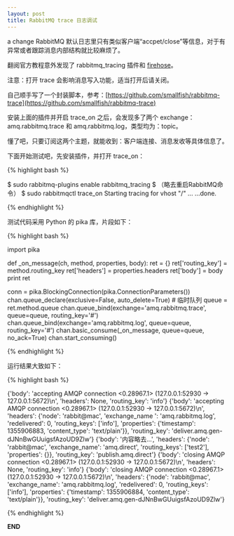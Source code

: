 ```yaml
---
layout: post
title: RabbitMQ trace 日志调试
---
```

a change 
RabbitMQ 默认日志里只有类似客户端“accpet/close”等信息，对于有异常或者跟踪消息内部结构就比较麻烦了。

翻阅官方教程意外发现了 rabbitmq_tracing 插件和 [firehose](http://www.rabbitmq.com/firehose.html)。

注意：打开 trace 会影响消息写入功能，适当打开后请关闭。

自己顺手写了一个封装脚本，参考：[https://github.com/smallfish/rabbitmq-trace](https://github.com/smallfish/rabbitmq-trace)

安装上面的插件并开启 trace_on 之后，会发现多了两个 exchange：amq.rabbitmq.trace 和 amq.rabbitmq.log，类型均为：topic。

懂了吧，只要订阅这两个主题，就能收到：客户端连接、消息发收等具体信息了。

下面开始测试吧，先安装插件，并打开 trace_on：

{% highlight bash %}

$ sudo rabbitmq-plugins enable rabbitmq_tracing
$ （略去重启RabbitMQ命令）
$ sudo rabbitmqctl trace_on
Starting tracing for vhost "/" ...
...done.

{% endhighlight %}

测试代码采用 Python 的 pika 库，片段如下：

{% highlight bash %}

import pika

def _on_message(ch, method, properties, body):
    ret = {}
    ret['routing_key'] = method.routing_key
    ret['headers'] = properties.headers
    ret['body'] = body
    print ret

conn = pika.BlockingConnection(pika.ConnectionParameters())
chan.queue_declare(exclusive=False, auto_delete=True) # 临时队列
queue = ret.method.queue
chan.queue_bind(exchange='amq.rabbitmq.trace', queue=queue, routing_key='#')
chan.queue_bind(exchange='amq.rabbitmq.log', queue=queue, routing_key='#')
chan.basic_consume(_on_message, queue=queue, no_ack=True)
chan.start_consuming()

{% endhighlight %}

运行结果大致如下：

{% highlight bash %}

{'body': 'accepting AMQP connection <0.28967.1> (127.0.0.1:52930 -> 127.0.0.1:5672)\n', 
 'headers': None, 'routing_key': 'info'}
{'body': 'accepting AMQP connection <0.28967.1> (127.0.0.1:52930 -> 127.0.0.1:5672)\n', 
 'headers': {'node': 'rabbit@mac', 'exchange_name ': 'amq.rabbitmq.log', 'redelivered': 0, 
 'routing_keys': ['info'], 'properties': {'timestamp': 1355906883, 
 'content_type': 'text/plain'}}, 
 'routing_key': 'deliver.amq.gen-dJNnBwGUuigsfAzoUD9Zlw'}
{'body': '内容略去...', 'headers': {'node': 'rabbit@mac', 'exchange_name': 'amq.direct',
 'routing_keys': ['test2'], 'properties': {}}, 'routing_key': 'publish.amq.direct'}
{'body': 'closing AMQP connection <0.28967.1> (127.0.0.1:52930 -> 127.0.0.1:5672)\n', 
 'headers': None, 'routing_key': 'info'}
{'body': 'closing AMQP connection <0.28967.1> (127.0.0.1:52930 -> 127.0.0.1:5672)\n',
 'headers': {'node': 'rabbit@mac', 'exchange_name': 'amq.rabbitmq.log', 'redelivered': 0, 
 'routing_keys': ['info'], 'properties': {'timestamp': 1355906884, 
 'content_type': 'text/plain'}}, 
 'routing_key': 'deliver.amq.gen-dJNnBwGUuigsfAzoUD9Zlw'}

{% endhighlight %}

__END__
